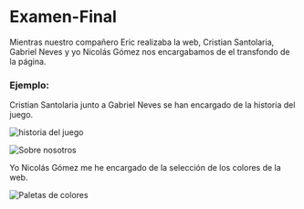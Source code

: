 # Examen-Final
Mientras nuestro compañero Eric realizaba la web, Cristian Santolaria, Gabriel Neves y yo Nicolás Gómez nos encargabamos de el transfondo de la página.
### Ejemplo: ### 
Cristian Santolaria junto a Gabriel Neves se han encargado de la historia del juego.

![historia del juego](https://user-images.githubusercontent.com/73166385/117255032-742ec580-ae49-11eb-998f-fec444946577.PNG)

![Sobre nosotros](https://user-images.githubusercontent.com/73166385/117255561-12bb2680-ae4a-11eb-93f2-1a6760c60993.PNG)


Yo Nicolás Gómez me he encargado de la selección de los colores de la web. 


![Paletas de colores](https://user-images.githubusercontent.com/73166385/117256454-01bee500-ae4b-11eb-81ee-5823b932bf41.png)
